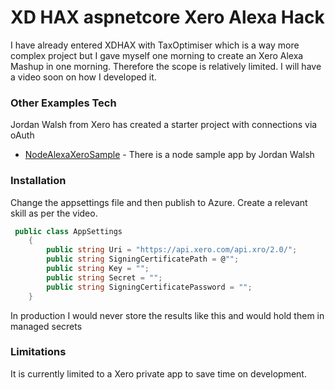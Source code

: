 # XD HAX aspnetcore Xero Alexa Hack

I have already entered XDHAX with TaxOptimiser which is a way more complex project but I gave myself one morning to create an Xero Alexa Mashup in one morning. Therefore the scope is relatively limited. 
I will have a video soon on how I developed it.
  
### Other Examples Tech

Jordan Walsh from Xero has created a starter project with connections via oAuth

* [NodeAlexaXeroSample](https://github.com/XeroAPI/xdhax-alexa-sample) - There is a node sample app by Jordan Walsh


### Installation

Change the appsettings file and then publish to Azure. Create a relevant skill as per the video.

```cs
 public class AppSettings
    {
        public string Uri = "https://api.xero.com/api.xro/2.0/";
        public string SigningCertificatePath = @"";
        public string Key = "";
        public string Secret = "";
        public string SigningCertificatePassword = "";
    }
```
In production I would never store the results like this and would hold them in managed secrets


### Limitations

It is currently limited to a Xero private app to save time on development.

